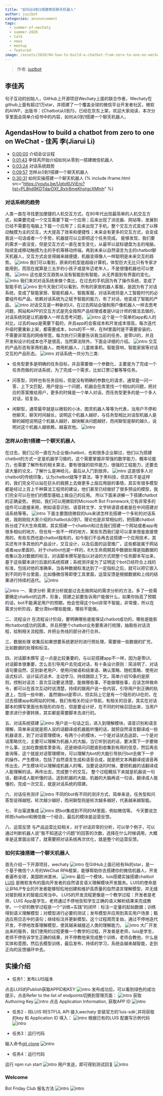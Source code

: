 ```yaml
---
title: "如何从0到1搭建微信聊天机器人" 
author: juzibot
categories: announcement
tags:
  - summer-of-wechaty
  - summer-2020
  - talk
  - news
  - meetup
  - featured
image: /assets/2020/04-how-to-build-a-chatbot-from-zero-to-one-on-wechaty/00.webp
---
```


> 作者: [juzibot](https://github.com/juzibot/)

## 李佳芮

句子互动的创始人，GitHub上开源项目Wechaty上面的联合作者，Wechaty在github上面有超过1万star，并搭建了一个覆盖全球的微信平台开发者社区，微软的AIWP，出版书：《Chatbot从0到1》，已经在京东上架，欢迎大家阅读，本次分享里面会简单介绍书中的内容，如何从0到1搭建一个聊天机器人，

## AgendasHow to build a chatbot from zero to one on WeChat - 佳芮 李(Jiarui Li)

- [0:00:00](https://youtu.be/Uqtx6UViEro?list=PL8hd9KDTdarDXf_Rxtr8meKhxtgcXMInh) 介绍会议议程
- [0:01:43](https://youtu.be/Uqtx6UViEro?list=PL8hd9KDTdarDXf_Rxtr8meKhxtgcXMInh&t=103) 李佳芮开始介绍如何从零到一搭建微信机器人
- [0:03:24](https://youtu.be/Uqtx6UViEro?list=PL8hd9KDTdarDXf_Rxtr8meKhxtgcXMInh&t=204) 对话系统趋势
- [0:09:57](https://youtu.be/Uqtx6UViEro?list=PL8hd9KDTdarDXf_Rxtr8meKhxtgcXMInh&t=597) 怎样从0到1搭建一个聊天机器人
- [0:30:31](https://youtu.be/Uqtx6UViEro?list=PL8hd9KDTdarDXf_Rxtr8meKhxtgcXMInh&t=2354) 如何实操搭建一个聊天机器人
{% include iframe.html src="https://youtu.be/Uqtx6UViEro?list=PL8hd9KDTdarDXf_Rxtr8meKhxtgcXMInh" %}

### 对话系统的趋势

人类一直在寻找更加便捷的人机交互方式，在80年代出现最简单的人机交互方式，如果要完成一个交互需要下载一个应用；后来出现了浏览器、网站等，发展到已经不需要在电脑上下载一个应用了；后来出现了手机，整个交互方式变成了以移动触摸为主的交互，大大提高了效率和便捷性；未来会有更多的交互方式，会变成我说一句话或者一个手势，机器就可以立即把这个任务完成。
能够发现，我们要的需求一直没变，但是交互方式一直在发生变化，从最早以鼠标键盘为主的电脑，陆续变成移动触摸为主的手机等移动终端，再到未来以自然语言为主的chatbot聊天机器人，交互方式会变得越来越便捷，机器变得像人一样聪明是未来交互的趋势。
![intro](/assets/2020/04-how-to-build-a-chatbot-from-zero-to-one-on-wechaty/01.webp)
我们可以看到，原来的机型是超级计算机，体型巨大无比只有专家才能用到，而现在就算是三五岁的小孩子或是年迈老年人，不是很懂机器也可以使用。
![intro](/assets/2020/04-how-to-build-a-chatbot-from-zero-to-one-on-wechaty/02.webp)
这也是交互趋势从没有智能到有智能，从无界面到有界面的变化。
![intro](/assets/2020/04-how-to-build-a-chatbot-from-zero-to-one-on-wechaty/03.webp)
我们来对对话系统来做个类比，在过去的手机因为有了操作系统，变成了智能手机
![intro](/assets/2020/04-how-to-build-a-chatbot-from-zero-to-one-on-wechaty/04.webp)
到今天我们可以看到，所有的家居机器人客服，是因为有了对话系统，变成了智能家居、智能机器人、智能客服，对话系统将是人工智能时代的必要组件和产品，依赖对话系统为之赋予智能的能力，有了对话，他变成了智能的产品，
![intro](/assets/2020/04-how-to-build-a-chatbot-from-zero-to-one-on-wechaty/05.webp)
对话交互是一种新的UI，在过去网站会强制用户像机器人一样去思考问题，网站和APP的交互方式是完全按照产品经理或者是UI设计师的做法去做的，对话系统则是让机器像人一样去思考问题，
![intro](/assets/2020/04-how-to-build-a-chatbot-from-zero-to-one-on-wechaty/06.webp)
这个是一个简单的app和人的对比，过去的app是需要下载的，并且app的会客成本和开发成本很高，每次迭代升级时要重新上架，都需要成本，bots的不一样，在IM里面时是不需要安装的，不需要非常高的网络带宽，每次执行只需要告诉我当前的任务，是零UI的，并且开发和设计的成本也不是很高，当然算法除外，下面会详细的介绍。
![intro](/assets/2020/04-how-to-build-a-chatbot-from-zero-to-one-on-wechaty/07.webp)
交互的产品形态有家用机器人，商用机器人，儿童故事机，智能音响，智能家居等对话交互的产品形态。
![intro](/assets/2020/04-how-to-build-a-chatbot-from-zero-to-one-on-wechaty/08.webp)
对话系统一共分为三类:

- 任务型更多是明确的任务目标，并且需要做一个参数化，主要是为了完成一个任务而做的对话系统，为了完成一个需求，比如订票订餐等等任务。

- 问答型，同样也有任务目标，但是没有明确的参数化的请求，通常是一问一答，上下文匹配，用户提出一个问题，机器会在库里找一个相似的问题，把对应的答案推给用户，更多的时候是一个单人对话，而任务型更多的是一个多人对话，较复杂。

- 闲聊型，通常最早就是以微软的小冰、图灵机器人等等为代表，当用户不停和他聊天，聊天时间越长，说明这个机器人越好，与任务型相比对话型机器人是聊的越短说明这个机器人越好，越快解决问题越好，而闲聊型是聊的越久，说明对这个机器人越依赖，越喜欢他。
![intro](/assets/2020/04-how-to-build-a-chatbot-from-zero-to-one-on-wechaty/09.webp)

### 怎样从0到1搭建一个聊天机器人

在过去，我们公司一直在为企业做chatbot，也和很多企业聊过，他们以为搭建chatbot的方式一定是机器学习做的，这个需要掌握非常强的数学能力，概率论能力，也需要了解所有的相关算法，要有很强的软件能力，很强的工程能力，还要去读大量的论文，了解什么是神经元，最后从入门到放弃。
![intro](/assets/2020/04-how-to-build-a-chatbot-from-zero-to-one-on-wechaty/10.webp)
这是很多人对chatbot的传统印象，认为chatbot就等于算法，等于黑科技，但其实不是这样的，我们完全可以站在巨头的肩膀上去做更多上层应用层的事情，其实有很多模型都是经过上百上千种算法工程师的建设，他们甚至已经做好了很多预设的模型，我们完全可以在他们的模型基础上做自己的应用。
所以下面来讲解一下搭建chatbot的正确姿势。
例如，我们可以用微软的Microsoft Bot Framework,它有非常多的组件可以直接来用，例如语音识别、语音转文字、文字转语音或者是在中间搭建对话系统等等。
![intro](/assets/2020/04-how-to-build-a-chatbot-from-zero-to-one-on-wechaty/11.webp)
下面主要围绕微软的luis来讲怎样去搭建一个多轮的对话系统，我刚刚给大家介绍的chatbot从0到1，理论也是非常相似的，把搭建chatbot拆分成了8大生命周期，其实搭建一个chatbot和过去我们搭建一个网站或者app有很多相似的地方，但也有一些不一样的地方，某些东西我们是可以拿来借鉴直接使用的，有些东西也是chatbot独有的，如今我们不会再去说搭建一个应用技术，其实还有许多其他的产品设计，交互设计，以及后面的运营推广，这些都是属于网站或者app里面的，对于chatbot也是一样的，8大生命周期其中数据处理是指数据的收集以及对数据的标注，对话脚本撰写是指以对话的方式把整个任务脚本写出来，基于这些脚本进行后面的系统搭建；系统测评是为了证明这个bot已经符合上线的标准，包括对他的准确率，当各种数据标准达到了一定指标之后，就可以把它嵌入到不同的平台里面，比如像微信等即使工具里面，运营反馈是根据数据和上线的结果进行持续的迭代。
![intro](/assets/2020/04-how-to-build-a-chatbot-from-zero-to-one-on-wechaty/12.webp)

![intro](/assets/2020/04-how-to-build-a-chatbot-from-zero-to-one-on-wechaty/13.webp)
一、需求分析
需求分析就是过去去做网站的需求分析的方法，多了一些需要确定chatbot的边界，形象，搭建之前要告诉用户能做什么，如果你抬高了预期的话，bot不能满足用户的预期，他会觉得这个bot非常不智能，非常傻，所以在需求分析阶段，要分清bot哪些能做，哪些不能做。

二、流程设计
在流程设计阶段，要明确哪些是能保证chatbot成功的，哪些是能影响chatbot成功的因素，并且把整个chatbot业务要素进行梳理，抽取些对话流程，绘制相关流程图，并把业务线的部分进行合并。

三、数据处理
收集后如果想要系统更好的进行预处理，需要做一些数据的扩充，比如数据的处理和标注。

四、对话脚本撰写
这一点是比较重要的，与以前搭建app不一样，因为是零UI，对话脚本很重要，怎么去引导用户去完成对话，有十条设计原则：简洁明了、对话语句要自然、区别新老用户、使用问候语和结束语、确认策略、随机策略、使用对话式标识、设计延迟话术、主动学习、持续跟踪上下文。简单介绍10条的是原则，控制对话流：首次互动要说清楚，能做哪些事，不能做哪些事，应该怎样做命令，都可以在首次互动时说清楚，持续的跟用户说一些内容，引导用户到正确的轨道上，包括一些中断，
虽然做bot是零UI，但实际上它是有一个隐形的UI在的，在过去搭建app和网站的时候，我们有相关的设计导航，有相关的目录，其实在对话脚本的撰写里面也有隐形的存在，但是要设计好，在不同的时候召回出来，当用户要求进行步骤转换，其实都是需要脚本去进行的。

五、对话系统搭建
![intro](/assets/2020/04-how-to-build-a-chatbot-from-zero-to-one-on-wechaty/14.webp)
用户说一句话之后，进入到理解模块，语音识别和语言理解，简单来说就是把人说的话翻译成机器能听懂的话，就把自然语言翻译成一些机器语言，到了对话管理模块，有两个小的模块，一个是对话状态追踪，一个是对话策略优化，主要可以理解为机器人的大脑，当它听到说的话，要决策下一步要做什么事，比如在数据库里查询，还是继续问问题直到收集到有用的信息，然后再去查询等，这个就是对话管理模块，可以理解为bot的大脑引导执行bot去做下一步的操作。产生模块，包括了自然语言生成和语音合成，就是把文本再翻译成语音再传出去，产生模块可以理解成机器人的嘴，当要说话的时候，要把机器的话翻译成人能理解的话，再传出去，完成整个的交互。
整个过程概括下来就是机器说一句话，翻译成人能听懂的话，送到机器的大脑，机器的大脑再说一句话，翻译成人能懂的，完成一次交互，就是对话系统的搭建。

六、对话任务测评
![intro](/assets/2020/04-how-to-build-a-chatbot-from-zero-to-one-on-wechaty/15.webp)
不同的bot有不同的测评方式，简单来说，任务型和问答型说得越短，轮次越少越好，而闲聊型则是轮次越多越好，代表越来越智能。

七、平台渠道集成
![intro](/assets/2020/04-how-to-build-a-chatbot-from-zero-to-one-on-wechaty/16.webp)
把bot集成到不同的IM里面，例如微信等。
今天要说怎样把chatbot和微信做一个结合，最后的模块是运营反馈。

八、运营反馈
与产品运营比较相关，对于对话异常的分析，可以举个例子，可以通过判断机器人说“我不知道这个问题”的回答的次数，选择在什么时候调用，大概率是这里面出错了，就需要把对话系统再次优化，就是整个的运营反馈。

### 如何实操搭建一个聊天机器人

首先介绍一下开源项目，wechaty
![intro](/assets/2020/04-how-to-build-a-chatbot-from-zero-to-one-on-wechaty/17.webp)
在GitHub上面已经有8k的star，是一个基于微信个人号的WeChat RPA框架，能够帮助你去搭建你的微信机器人，开发者遍布全球，美国欧洲澳洲，
![intro](/assets/2020/04-how-to-build-a-chatbot-from-zero-to-one-on-wechaty/18.webp)
最后一个模块，luis搭建实操搭建chatbot
[LUIS](https://www.luis.ai) 是微软发布的面向开发者的自然语言语义理解模块开发服务。LUIS的使命是让非NLP专业的开发者能够轻松地创建和维护高质量的自然语言理解模型，并无缝对接到相关的智能应用当中。
LUIS的开发流程更像是一个教学过程：开发者是老师，LUIS App是学生。老师通过不停地告知学生正确的语义解析结果来完成教学。一个好的教学过程是一个“训练+实践”的闭环：标注一定量的起始数据；训练得到语义理解模型；对模型进行必要的测试；发布模型并应用到真实用户场景；甄选应用日志中的语句；继续标注并更新模型。这个过程周而复始，通过不停地迭代开发，不停地改善理解模型，使其越来越接近人类的理解能力。
![intro](/assets/2020/04-how-to-build-a-chatbot-from-zero-to-one-on-wechaty/19.webp)
大厂开发出来的服务，我们使用的过程更像一个教学的过程，开发者是老师，luis是学生，老师不停告诉学生正确的结果，并不停教他来完成整个训练，老师会教他，什么是实体和意图，然后去模型训练，最后发布，持续的学习，系统会越来越智能，走到正向的反馈循环中去。

## 实操介绍

- 任务1：发布LUIS版本

点击LUIS的Publish获取APPID和KEY
![intro](/assets/2020/04-how-to-build-a-chatbot-from-zero-to-one-on-wechaty/20.webp)
发布成功后，可以看到绿色的成功提示，点击Refer to the list of endpoints切换到管理页面：
![intro](/assets/2020/04-how-to-build-a-chatbot-from-zero-to-one-on-wechaty/21.webp)
获取Authoring Key
![intro](/assets/2020/04-how-to-build-a-chatbot-from-zero-to-one-on-wechaty/22.webp)
点击 Application Information, 获取APP ID
![intro](/assets/2020/04-how-to-build-a-chatbot-from-zero-to-one-on-wechaty/23.webp)

- 任务2 - 将LUIS RESTFUL API 接入wechaty
安装官方的’luis-sdk’,并将获取的key 和 Application ID 填入：
![intro](/assets/2020/04-how-to-build-a-chatbot-from-zero-to-one-on-wechaty/24.webp)
根据已有的LUIS 配置写示例代码
![intro](/assets/2020/04-how-to-build-a-chatbot-from-zero-to-one-on-wechaty/25.webp)

- 任务3：运行代码

输入命令[git clone](https://github.com/lijiarui/chatbot-zero-to-one)
![intro](/assets/2020/04-how-to-build-a-chatbot-from-zero-to-one-on-wechaty/26.webp)

- 任务4：运行代码

运行 npm run start
![intro](/assets/2020/04-how-to-build-a-chatbot-from-zero-to-one-on-wechaty/27.webp)
用户发送，即可得到测试回复
![intro](/assets/2020/04-how-to-build-a-chatbot-from-zero-to-one-on-wechaty/28.webp)

### Welcome

Bot Friday Club 报名方法
![intro](/assets/2020/04-how-to-build-a-chatbot-from-zero-to-one-on-wechaty/29.webp)
![intro](/assets/2020/04-how-to-build-a-chatbot-from-zero-to-one-on-wechaty/30.webp)
